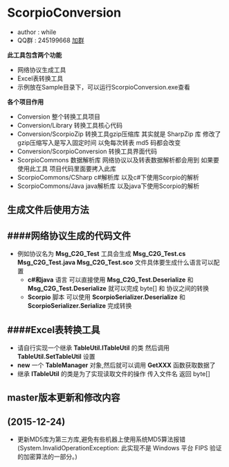 # ScorpioConversion #
* author : while
* QQ群 : 245199668 [加群](http://shang.qq.com/wpa/qunwpa?idkey=8ef904955c52f7b3764403ab81602b9c08b856f040d284f7e2c1d05ed3428de8)

**此工具包含两个功能**
* 网络协议生成工具
* Excel表转换工具
* 示例放在Sample目录下，可以运行ScorpioConversion.exe查看

**各个项目作用**
* Conversion 整个转换工具项目 
* Conversion/Library 转换工具核心代码
* Conversion/ScorpioZip 转换工具gzip压缩库 其实就是 SharpZip 库  修改了gzip压缩写入是写入固定时间 以免每次转表 md5 码都会改变
* Conversion/ScorpioConversion 转换工具界面代码
* ScorpioCommons 数据解析库 网络协议以及转表数据解析都会用到 如果要使用此工具 项目代码里面要拷入此库
* ScorpioCommons/CSharp c#解析库 以及c#下使用Scorpio的解析
* ScorpioCommons/Java java解析库 以及java下使用Scorpio的解析


## 生成文件后使用方法

####网络协议生成的代码文件 
-----------
* 例如协议名为 **Msg_C2G_Test** 工具会生成 **Msg_C2G_Test.cs Msg_C2G_Test.java Msg_C2G_Test.sco** 文件具体要生成什么语言可以配置
	* **c#和java** 语言 可以直接使用 **Msg_C2G_Test.Deserialize** 和 **Msg_C2G_Test.Deserialize** 就可以完成 byte[] 和 协议之间的转换
	* **Scorpio** 脚本 可以使用 **ScorpioSerializer.Deserialize** 和 **ScorpioSerializer.Serialize** 完成转换

####Excel表转换工具
-----------
* 请自行实现一个继承 **TableUtil.ITableUtil** 的类 然后调用 **TableUtil.SetTableUtil** 设置
* **new** 一个 **TableManager** 对象,然后就可以调用 **GetXXX** 函数获取数据了
* 继承 **ITableUtil** 的类是为了实现读取文件的操作 传入文件名 返回 byte[]

## master版本更新和修改内容 ##
(2015-12-24)
-----------
* 更新MD5库为第三方库,避免有些机器上使用系统MD5算法报错(System.InvalidOperationException: 此实现不是 Windows 平台 FIPS 验证的加密算法的一部分。)
